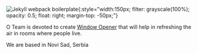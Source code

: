 ![Jekyll webpack boilerplate](/assets/images/icon.png){:style="width:150px; filter: grayscale(100%); opacity: 0.5; float: right; margin-top: -50px;"}

O Team is devoted to create [Window Opener]() that will help in refreshing the
air in rooms where people live.

We are based in Novi Sad, Serbia
